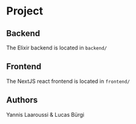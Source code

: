 # Project

## Backend

The Elixir backend is located in `backend/`

## Frontend

The NextJS react frontend is located in `frontend/`

## Authors

Yannis Laaroussi & Lucas Bürgi
